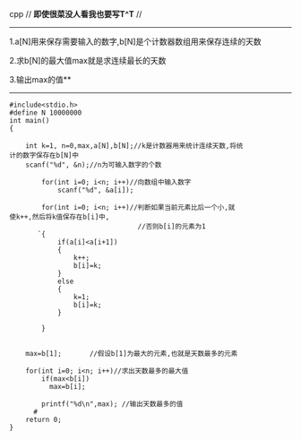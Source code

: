 cpp // **即使很菜没人看我也要写T^T** //

* * *

1.a[N]用来保存需要输入的数字,b[N]是个计数器数组用来保存连续的天数

2.求b[N]的最大值max就是求连续最长的天数

3.输出max的值**

* * *
    
    
    #include<stdio.h>
    #define N 10000000
    int main()
    {
        
        int k=1, n=0,max,a[N],b[N];//k是计数器用来统计连续天数,将统								计的数字保存在b[N]中  
        scanf("%d", &n);//n为可输入数字的个数 
    
            for(int i=0; i<n; i++)//向数组中输入数字 
                scanf("%d", &a[i]);
                
            for(int i=0; i<n; i++)//判断如果当前元素比后一个小,就									使k++,然后将k值保存在b[i]中,
    								//否则b[i]的元素为1 
           `{
                if(a[i]<a[i+1])
                {
                    k++;
                    b[i]=k; 
                }
                else
                {
                    k=1;
                    b[i]=k;
                }
            
            }
        
        
        max=b[1];		//假设b[1]为最大的元素,也就是天数最多的元素 
        
        for(int i=0; i<n; i++)//求出天数最多的最大值 
            if(max<b[i])
              max=b[i];
            
            printf("%d\n",max);	//输出天数最多的值 
          #   
        return 0;
    }
    

